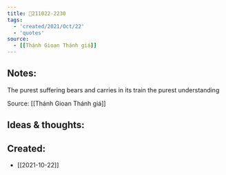 ```yaml
---
title: 💬211022-2230
tags:
  - 'created/2021/Oct/22'
  - 'quotes'
source:
  - [[Thánh Gioan Thánh giá]]
---
```


## Notes:
The purest suffering bears and carries in its train the purest understanding

Source: [[Thánh Gioan Thánh giá]]

## Ideas & thoughts:
## Created:
- [[2021-10-22]]
